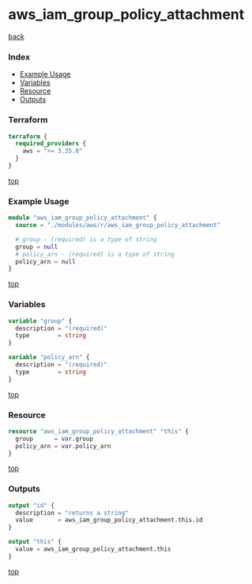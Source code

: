 # aws_iam_group_policy_attachment

[back](../aws.md)

### Index

- [Example Usage](#example-usage)
- [Variables](#variables)
- [Resource](#resource)
- [Outputs](#outputs)

### Terraform

```terraform
terraform {
  required_providers {
    aws = ">= 3.35.0"
  }
}
```

[top](#index)

### Example Usage

```terraform
module "aws_iam_group_policy_attachment" {
  source = "./modules/aws/r/aws_iam_group_policy_attachment"

  # group - (required) is a type of string
  group = null
  # policy_arn - (required) is a type of string
  policy_arn = null
}
```

[top](#index)

### Variables

```terraform
variable "group" {
  description = "(required)"
  type        = string
}

variable "policy_arn" {
  description = "(required)"
  type        = string
}
```

[top](#index)

### Resource

```terraform
resource "aws_iam_group_policy_attachment" "this" {
  group      = var.group
  policy_arn = var.policy_arn
}
```

[top](#index)

### Outputs

```terraform
output "id" {
  description = "returns a string"
  value       = aws_iam_group_policy_attachment.this.id
}

output "this" {
  value = aws_iam_group_policy_attachment.this
}
```

[top](#index)